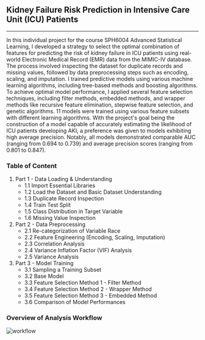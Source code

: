 ## Kidney Failure Risk Prediction in Intensive Care Unit (ICU) Patients

***

In this individual project for the course SPH6004 Advanced Statistical Learning, I developed a strategy to select the optimal combination of features for predicting the risk of kidney failure in ICU patients using real-world Electronic Medical Record (EMR) data from the MIMIC-IV database. The process involved inspecting the dataset for duplicate records and missing values, followed by data preprocessing steps such as encoding, scaling, and imputation. I trained predictive models using various machine learning algorithms, including tree-based methods and boosting algorithms. To achieve optimal model performance, I applied several feature selection techniques, including filter methods, embedded methods, and wrapper methods like recursive feature elimination, stepwise feature selection, and genetic algorithms. 11 models were trained using various feature subsets with different learning algorithms. With the project's goal being the construction of a model capable of accurately estimating the likelihood of ICU patients developing AKI, a preference was given to models exhibiting high average precision. Notably, all models demonstrated comparable AUC (ranging from 0.694 to 0.739) and average precision scores (ranging from 0.801 to 0.847).

### Table of Content

1. Part 1 - Data Loading & Understanding
   * 1.1 Import Essential Libraries
   * 1.2 Load the Dataset and Basic Dataset Understanding
   * 1.3 Duplicate Record Inspection
   * 1.4 Train Test Split
   * 1.5 Class Distribution in Target Variable
   * 1.6 Missing Value Inspection
2. Part 2 - Data Preprocessing
   * 2.1 Re-categorization of Variable Race
   * 2.2 Feature Engineering (Encoding, Scaling, Imputation)
   * 2.3 Correlation Analysis
   * 2.4 Variance Inflation Factor (VIF) Analysis
   * 2.5 Variance Analysis
3. Part 3 - Model Training
   * 3.1 Sampling a Training Subset
   * 3.2 Base Model
   * 3.3 Feature Selection Method 1 - Filter Method
   * 3.4 Feature Selection Method 2 - Wrapper Method
   * 3.5 Feature Selection Method 3 - Embedded Method
   * 3.6 Comparison of Model Performances


### Overview of Analysis Workflow

![workflow]('..iamge/workflow.png')